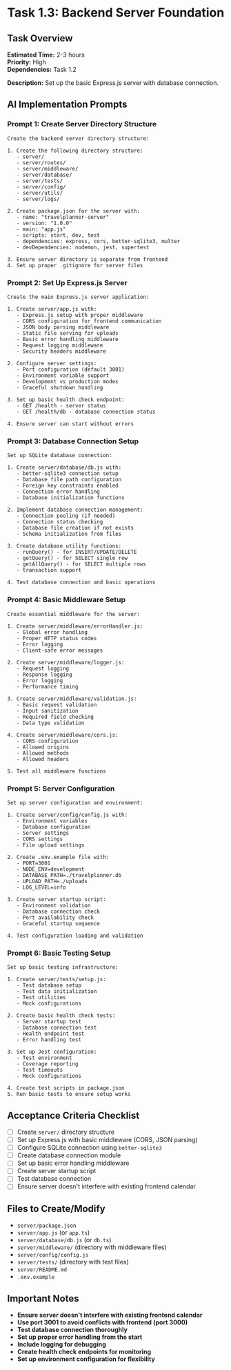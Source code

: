 # Task 1.3: Backend Server Foundation

## Task Overview
**Estimated Time:** 2-3 hours  
**Priority:** High  
**Dependencies:** Task 1.2

**Description:** Set up the basic Express.js server with database connection.

## AI Implementation Prompts

### Prompt 1: Create Server Directory Structure
```
Create the backend server directory structure:

1. Create the following directory structure:
   - server/
   - server/routes/
   - server/middleware/
   - server/database/
   - server/tests/
   - server/config/
   - server/utils/
   - server/logs/

2. Create package.json for the server with:
   - name: "travelplanner-server"
   - version: "1.0.0"
   - main: "app.js"
   - scripts: start, dev, test
   - dependencies: express, cors, better-sqlite3, multer
   - devDependencies: nodemon, jest, supertest

3. Ensure server directory is separate from frontend
4. Set up proper .gitignore for server files
```

### Prompt 2: Set Up Express.js Server
```
Create the main Express.js server application:

1. Create server/app.js with:
   - Express.js setup with proper middleware
   - CORS configuration for frontend communication
   - JSON body parsing middleware
   - Static file serving for uploads
   - Basic error handling middleware
   - Request logging middleware
   - Security headers middleware

2. Configure server settings:
   - Port configuration (default 3001)
   - Environment variable support
   - Development vs production modes
   - Graceful shutdown handling

3. Set up basic health check endpoint:
   - GET /health - server status
   - GET /health/db - database connection status

4. Ensure server can start without errors
```

### Prompt 3: Database Connection Setup
```
Set up SQLite database connection:

1. Create server/database/db.js with:
   - better-sqlite3 connection setup
   - Database file path configuration
   - Foreign key constraints enabled
   - Connection error handling
   - Database initialization functions

2. Implement database connection management:
   - Connection pooling (if needed)
   - Connection status checking
   - Database file creation if not exists
   - Schema initialization from files

3. Create database utility functions:
   - runQuery() - for INSERT/UPDATE/DELETE
   - getQuery() - for SELECT single row
   - getAllQuery() - for SELECT multiple rows
   - transaction support

4. Test database connection and basic operations
```

### Prompt 4: Basic Middleware Setup
```
Create essential middleware for the server:

1. Create server/middleware/errorHandler.js:
   - Global error handling
   - Proper HTTP status codes
   - Error logging
   - Client-safe error messages

2. Create server/middleware/logger.js:
   - Request logging
   - Response logging
   - Error logging
   - Performance timing

3. Create server/middleware/validation.js:
   - Basic request validation
   - Input sanitization
   - Required field checking
   - Data type validation

4. Create server/middleware/cors.js:
   - CORS configuration
   - Allowed origins
   - Allowed methods
   - Allowed headers

5. Test all middleware functions
```

### Prompt 5: Server Configuration
```
Set up server configuration and environment:

1. Create server/config/config.js with:
   - Environment variables
   - Database configuration
   - Server settings
   - CORS settings
   - File upload settings

2. Create .env.example file with:
   - PORT=3001
   - NODE_ENV=development
   - DATABASE_PATH=./travelplanner.db
   - UPLOAD_PATH=./uploads
   - LOG_LEVEL=info

3. Create server startup script:
   - Environment validation
   - Database connection check
   - Port availability check
   - Graceful startup sequence

4. Test configuration loading and validation
```

### Prompt 6: Basic Testing Setup
```
Set up basic testing infrastructure:

1. Create server/tests/setup.js:
   - Test database setup
   - Test data initialization
   - Test utilities
   - Mock configurations

2. Create basic health check tests:
   - Server startup test
   - Database connection test
   - Health endpoint test
   - Error handling test

3. Set up Jest configuration:
   - Test environment
   - Coverage reporting
   - Test timeouts
   - Mock configurations

4. Create test scripts in package.json
5. Run basic tests to ensure setup works
```

## Acceptance Criteria Checklist
- [ ] Create `server/` directory structure
- [ ] Set up Express.js with basic middleware (CORS, JSON parsing)
- [ ] Configure SQLite connection using `better-sqlite3`
- [ ] Create database connection module
- [ ] Set up basic error handling middleware
- [ ] Create server startup script
- [ ] Test database connection
- [ ] Ensure server doesn't interfere with existing frontend calendar

## Files to Create/Modify
- `server/package.json`
- `server/app.js` (or `app.ts`)
- `server/database/db.js` (or `db.ts`)
- `server/middleware/` (directory with middleware files)
- `server/config/config.js`
- `server/tests/` (directory with test files)
- `server/README.md`
- `.env.example`

## Important Notes
- **Ensure server doesn't interfere with existing frontend calendar**
- **Use port 3001 to avoid conflicts with frontend (port 3000)**
- **Test database connection thoroughly**
- **Set up proper error handling from the start**
- **Include logging for debugging**
- **Create health check endpoints for monitoring**
- **Set up environment configuration for flexibility**
